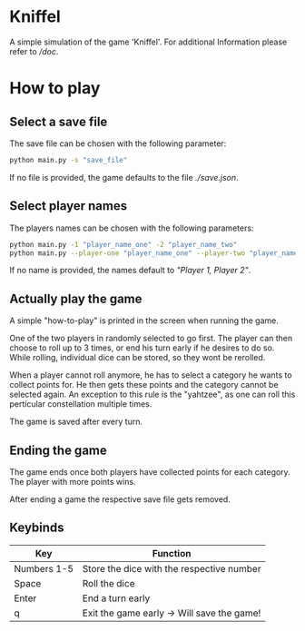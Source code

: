 
# Kniffel

A simple simulation of the game 'Kniffel'.
For additional Information please refer to */doc*.

# How to play

## Select a save file
The save file can be chosen with the following parameter:
```bash
python main.py -s "save_file"
```

If no file is provided, the game defaults to the file *./save.json*.

## Select player names
The players names can be chosen with the following parameters:
```bash
python main.py -1 "player_name_one" -2 "player_name_two"
python main.py --player-one "player_name_one" --player-two "player_name_two"
```

If no name is provided, the names default to *"Player 1, Player 2"*.

## Actually play the game
A simple "how-to-play" is printed in the screen when running the game.

One of the two players in randomly selected to go first.
The player can then choose to roll up to 3 times, or end his turn early if he desires to do so.
While rolling, individual dice can be stored, so they wont be rerolled.

When a player cannot roll anymore, he has to select a category he wants to collect points for.
He then gets these points and the category cannot be selected again.
An exception to this rule is the "yahtzee", as one can roll this perticular constellation multiple times.

The game is saved after every turn.

## Ending the game
The game ends once both players have collected points for each category.
The player with more points wins.

After ending a game the respective save file gets removed.

## Keybinds

| Key | Function |
|-----|----------|
| Numbers 1-5 | Store the dice with the respective number |
| Space | Roll the dice |
| Enter | End a turn early |
| q | Exit the game early -> Will save the game! |

